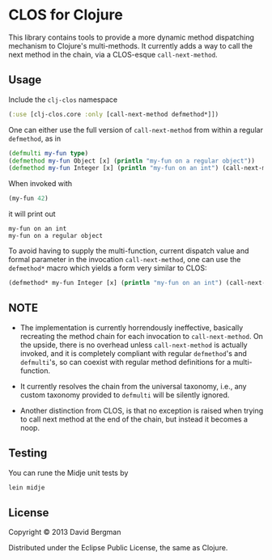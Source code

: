 # CLOS for Clojure

This library contains tools to provide a more dynamic method dispatching mechanism to
Clojure's multi-methods. It currently adds a way to call the next method in the chain,
via a CLOS-esque `call-next-method`.

## Usage

Include the `clj-clos` namespace

```clojure
(:use [clj-clos.core :only [call-next-method defmethod*]])
```

One can either use the full version of `call-next-method` from within a regular `defmethod`, as in

```clojure
(defmulti my-fun type)
(defmethod my-fun Object [x] (println "my-fun on a regular object"))
(defmethod my-fun Integer [x] (println "my-fun on an int") (call-next-method my-fun Integer x))
```

When invoked with

```clojure
(my-fun 42)
```

it will print out

```
my-fun on an int
my-fun on a regular object
```

To avoid having to supply the multi-function,  current dispatch value and formal parameter in the invocation
`call-next-method`, one can use the `defmethod*` macro which yields a form very similar to CLOS:

```clojure
(defmethod* my-fun Integer [x] (println "my-fun on an int") (call-next-method))
```

## NOTE

* The implementation is currently horrendously ineffective, basically recreating the method chain for
each invocation to `call-next-method`. On the upside, there is no overhead unless `call-next-method`
is actually invoked, and it is completely compliant with regular `defmethod`'s and `defmulti`'s, so
can coexist with regular method definitions for a multi-function.

* It currently resolves the chain from the universal taxonomy, i.e., any custom taxonomy provided to
`defmulti` will be silently ignored.

* Another distinction from CLOS, is that no exception is raised when trying to call next method at
the end of the chain, but instead it becomes a noop.

## Testing

You can rune the Midje unit tests by

```bash
lein midje
```

## License

Copyright © 2013 David Bergman

Distributed under the Eclipse Public License, the same as Clojure.
